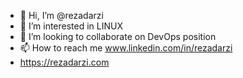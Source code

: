 - 👋 Hi, I’m @rezadarzi
- 👀 I’m interested in LINUX
- 💞️ I’m looking to collaborate on DevOps position
- 📫 How to reach me www.linkedin.com/in/rezadarzi
- https://rezadarzi.com

<!---
rezadarzi/rezadarzi is a ✨ special ✨ repository because its `README.md` (this file) appears on your GitHub profile.
You can click the Preview link to take a look at your changes.
--->

